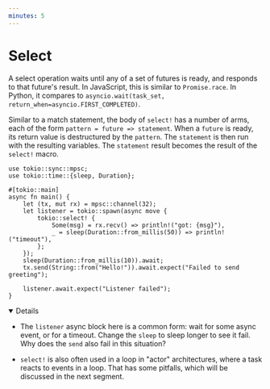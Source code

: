 ```yaml
---
minutes: 5
---
```


# Select

A select operation waits until any of a set of futures is ready, and responds to
that future's result. In JavaScript, this is similar to `Promise.race`. In
Python, it compares to
`asyncio.wait(task_set, return_when=asyncio.FIRST_COMPLETED)`.

Similar to a match statement, the body of `select!` has a number of arms, each
of the form `pattern = future => statement`. When a `future` is ready, its
return value is destructured by the `pattern`. The `statement` is then run with
the resulting variables. The `statement` result becomes the result of the
`select!` macro.

```rust,editable,compile_fail
use tokio::sync::mpsc;
use tokio::time::{sleep, Duration};

#[tokio::main]
async fn main() {
    let (tx, mut rx) = mpsc::channel(32);
    let listener = tokio::spawn(async move {
        tokio::select! {
            Some(msg) = rx.recv() => println!("got: {msg}"),
            _ = sleep(Duration::from_millis(50)) => println!("timeout"),
        };
    });
    sleep(Duration::from_millis(10)).await;
    tx.send(String::from("Hello!")).await.expect("Failed to send greeting");

    listener.await.expect("Listener failed");
}
```

<details open='true'>

- The `listener` async block here is a common form: wait for some async event,
  or for a timeout. Change the `sleep` to sleep longer to see it fail. Why does
  the `send` also fail in this situation?

- `select!` is also often used in a loop in "actor" architectures, where a task
  reacts to events in a loop. That has some pitfalls, which will be discussed in
  the next segment.

</details>
